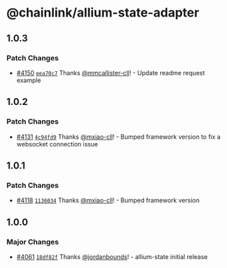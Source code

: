 # @chainlink/allium-state-adapter

## 1.0.3

### Patch Changes

- [#4150](https://github.com/smartcontractkit/external-adapters-js/pull/4150) [`eea70c7`](https://github.com/smartcontractkit/external-adapters-js/commit/eea70c71ce087c263f47ba8fd47b867726cdc585) Thanks [@mmcallister-cll](https://github.com/mmcallister-cll)! - Update readme request example

## 1.0.2

### Patch Changes

- [#4131](https://github.com/smartcontractkit/external-adapters-js/pull/4131) [`4c94fd9`](https://github.com/smartcontractkit/external-adapters-js/commit/4c94fd916bd8b57898ae61cde0888a09fc543a6e) Thanks [@mxiao-cll](https://github.com/mxiao-cll)! - Bumped framework version to fix a websocket connection issue

## 1.0.1

### Patch Changes

- [#4118](https://github.com/smartcontractkit/external-adapters-js/pull/4118) [`1136034`](https://github.com/smartcontractkit/external-adapters-js/commit/113603435a15a9f760ba1d16c4d70822dc358b75) Thanks [@mxiao-cll](https://github.com/mxiao-cll)! - Bumped framework version

## 1.0.0

### Major Changes

- [#4061](https://github.com/smartcontractkit/external-adapters-js/pull/4061) [`18df82f`](https://github.com/smartcontractkit/external-adapters-js/commit/18df82f34f34e832540e5427cebdc9980361924d) Thanks [@jordanbounds](https://github.com/jordanbounds)! - allium-state initial release

